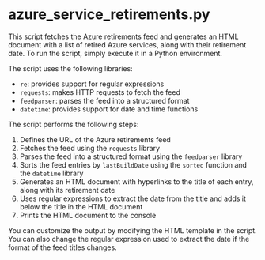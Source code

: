 # azure_service_retirements.py
 
 
This script fetches the Azure retirements feed and generates an HTML document with a list of retired Azure services, along with their retirement date. To run the script, simply execute it in a Python environment.

The script uses the following libraries:
- `re`: provides support for regular expressions
- `requests`: makes HTTP requests to fetch the feed
- `feedparser`: parses the feed into a structured format
- `datetime`: provides support for date and time functions

The script performs the following steps:
1. Defines the URL of the Azure retirements feed
2. Fetches the feed using the `requests` library
3. Parses the feed into a structured format using the `feedparser` library
4. Sorts the feed entries by `lastBuildDate` using the `sorted` function and the `datetime` library
5. Generates an HTML document with hyperlinks to the title of each entry, along with its retirement date
6. Uses regular expressions to extract the date from the title and adds it below the title in the HTML document
7. Prints the HTML document to the console

You can customize the output by modifying the HTML template in the script. You can also change the regular expression used to extract the date if the format of the feed titles changes.


